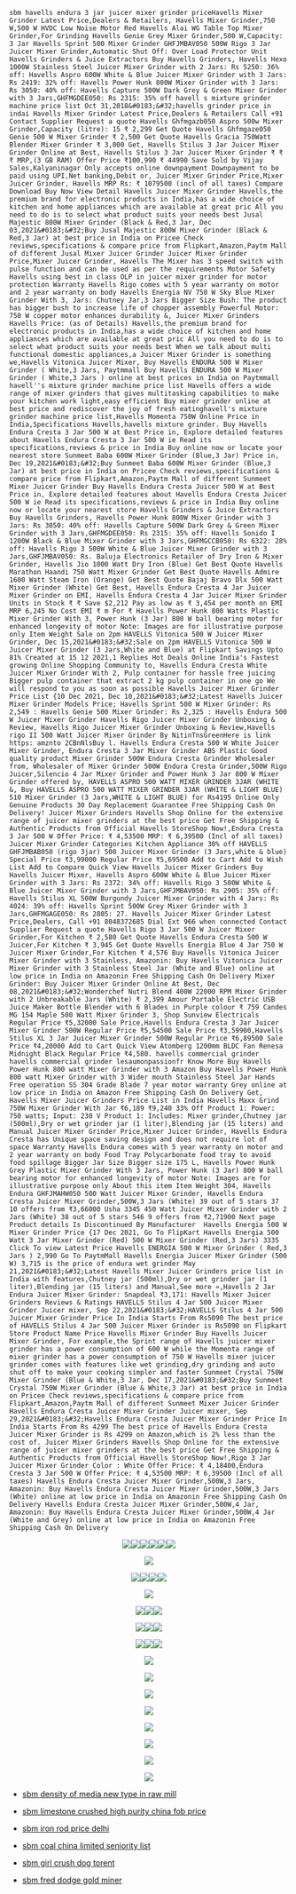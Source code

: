 
```
sbm havells endura 3 jar juicer mixer grinder priceHavells Mixer Grinder Latest Price,Dealers & Retailers, Havells Mixer Grinder,750 W,500 W HVDC Low Noise Motor Red Havells Alai WG Table Top Mixer Grinder,For Grinding Havells Genie Grey Mixer Grinder,500 W,Capacity: 3 Jar Havells Sprint 500 Mixer Grinder GHFJMBAV050 500W Rigo 3 Jar Juicer Mixer Grinder,Automatic Shut Off: Over Load Protector Unit Havells Grinders & Juice Extractors Buy Havells Grinders, Havells Hexo 1000W Stainless Steel Juicer Mixer Grinder with 2 Jars: Rs 5250: 36% off: Havells Aspro 600W White & Blue Juicer Mixer Grinder with 3 Jars: Rs 2419: 32% off: Havells Power Hunk 800W Mixer Grinder with 3 Jars: Rs 3050: 40% off: Havells Capture 500W Dark Grey & Green Mixer Grinder with 3 Jars,GHFMGDEE050: Rs 2315: 35% off havell s mixture grinder machine price list Oct 31,2018&#0183;&#32;havells grinder price in indai Havells Mixer Grinder Latest Price,Dealers & Retailers Call +91 Contact Supplier Request a quote Havells Ghfmgazb050 Aspro 500w Mixer Grinder,Capacity (litre): 15 ₹ 2,299 Get Quote Havells Ghfmgaze050 Genie 500 W Mixer Grinder ₹ 2,500 Get Quote Havells Gracia 750Watt Blender Mixer Grinder ₹ 3,000 Get, Havells Stilus 3 Jar Juicer Mixer Grinder Online at Best, Havells Stilus 3 Jar Juicer Mixer Grinder ₹ ₹ ₹ MRP,(3 GB RAM) Offer Price ₹100,990 ₹ 44990 Save Sold by Vijay Sales,Kalyaninagar Only accepts online downpayment Downpayment to be paid using UPI,Net banking,Debit or, Juicer Mixer Grinder Price,Mixer Juicer Grinder, Havells MRP Rs: ₹ 1079500 (incl of all taxes) Compare Download Buy Now View Detail Havells Juicer Mixer Grinder Havells,the premium brand for electronic products in India,has a wide choice of kitchen and home appliances which are available at great pric All you need to do is to select what product suits your needs best Jusal Majestic 800W Mixer Grinder (Black & Red,3 Jar, Dec 03,2021&#0183;&#32;Buy Jusal Majestic 800W Mixer Grinder (Black & Red,3 Jar) at best price in India on Pricee Check reviews,specifications & compare price from Flipkart,Amazon,Paytm Mall of different Jusal Mixer Juicer Grinder Juicer Mixer Grinder Price,Mixer Juicer Grinder, Havells The Mixer has 3 speed switch with pulse function and can be used as per the requirements Motor Safety Havells using best in class OLP in juicer mixer grinder for motor protection Warranty Havells Rigo comes with 5 year warranty on motor and 2 year warranty on body Havells Energia NV 750 W Sky Blue Mixer Grinder With 3, Jars: Chutney Jar,3 Jars Bigger Size Bush: The product has bigger bush to increase life of chopper assembly Powerful Motor: 750 W copper motor enhances durability &, Juicer Mixer Grinders Havells Price: (as of Details) Havells,the premium brand for electronic products in India,has a wide choice of kitchen and home appliances which are available at great pric All you need to do is to select what product suits your needs best When we talk about multi functional domestic appliances,a Juicer Mixer Grinder is something we,Havells Vitonica Juicer Mixer, Buy Havells ENDURA 500 W Mixer Grinder ( White,3 Jars, Paytmmall Buy Havells ENDURA 500 W Mixer Grinder ( White,3 Jars ) online at best prices in India on Paytmmall havell''s mixture grinder machine price list Havells offers a wide range of mixer grinders that gives multitasking capabilities to make your kitchen work light,easy efficient Buy mixer grinder online at best price and rediscover the joy of fresh eatinghavell's mixture grinder machine price list,Havells Momenta 750W Online Price in India,Specifications Havells,havells mixture grinder. Buy Havells Endura Cresta 3 Jar 500 W at Best Price in, Explore detailed features about Havells Endura Cresta 3 Jar 500 W ie Read its specifications,reviews & price in India Buy online now or locate your nearest store Sunmeet Baba 600W Mixer Grinder (Blue,3 Jar) Price in, Dec 19,2021&#0183;&#32;Buy Sunmeet Baba 600W Mixer Grinder (Blue,3 Jar) at best price in India on Pricee Check reviews,specifications & compare price from Flipkart,Amazon,Paytm Mall of different Sunmeet Mixer Juicer Grinder Buy Havells Endura Cresta Juicer 500 W at Best Price in, Explore detailed features about Havells Endura Cresta Juicer 500 W ie Read its specifications,reviews & price in India Buy online now or locate your nearest store Havells Grinders & Juice Extractors Buy Havells Grinders, Havells Power Hunk 800W Mixer Grinder with 3 Jars: Rs 3050: 40% off: Havells Capture 500W Dark Grey & Green Mixer Grinder with 3 Jars,GHFMGDEE050: Rs 2315: 35% off: Havells Sonido I 1200W Black & Blue Mixer Grinder with 3 Jars,GHFMGCCB050: Rs 6322: 28% off: Havells Rigo 3 500W White & Blue Juicer Mixer Grinder with 3 Jars,GHFJMBAV050: Rs. Baluja Electronics Retailer of Dry Iron & Mixer Grinder, Havells Jio 1000 Watt Dry Iron (Blue) Get Best Quote Havells Marathon Haandi 750 Watt Mixer Grinder Get Best Quote Havells Admire 1600 Watt Steam Iron (Orange) Get Best Quote Bajaj Bravo Dlx 500 Watt Mixer Grinder (White) Get Best, Havells Endura Cresta 4 Jar Juicer Mixer Grinder on EMI, Havells Endura Cresta 4 Jar Juicer Mixer Grinder Units in Stock ₹ ₹ Save $2,212 Pay as low as ₹ 3,454 per month on EMI MRP 6,245 No Cost EMI ₹ m For ₹ Havells Power Hunk 800 Watts Plastic Mixer Grinder With 3, Power Hunk (3 Jar) 800 W ball bearing motor for enhanced longevity of motor Note: Images are for illustrative purpose only Item Weight Sale on 2pm HAVELLS Vitonica 500 W Juicer Mixer Grinder, Dec 15,2021&#0183;&#32;Sale on 2pm HAVELLS Vitonica 500 W Juicer Mixer Grinder (3 Jars,White and Blue) at Flipkart Savings Upto 81% Created at 15 12 2021,1 Replies Hot Deals Online India's Fastest growing Online Shopping Community to, Havells Endura Cresta White Juicer Mixer Grinder With 2, Pulp container for hassle free juicing Bigger pulp container that extract 2 kg pulp container in one go We will respond to you as soon as possible Havells Juicer Mixer Grinder Price List {10 Dec 2021, Dec 10,2021&#0183;&#32;Latest Havells Juicer Mixer Grinder Models Price; Havells Sprint 500 W Mixer Grinder: Rs 2,549 : Havells Genie 500 Mixer Grinder: Rs 2,325 : Havells Endura 500 W Juicer Mixer Grinder Havells Rigo Juicer Mixer Grinder Unboxing & Review, Havells Rigo Juicer Mixer Grinder Unboxing & Review,Havells rigo II 500 Watt Juicer Mixer Grinder By NitinTnsGreenHere is link https: amznto 2CBnNlsBuy l. Havells Endura Cresta 500 W White Juicer Mixer Grinder, Endura Cresta 3 Jar Mixer Grinder ABS Plastic Good quality product Mixer Grinder 500W Endura Cresta Grinder Wholesaler from, Wholesaler of Mixer Grinder 500W Endura Cresta Grinder,500W Rigo Juicer,Silencio 4 Jar Mixer Grinder and Power Hunk 3 Jar 800 W Mixer Grinder offered by, HAVELLS ASPRO 500 WATT MIXER GRINDER 3JAR (WHITE &, Buy HAVELLS ASPRO 500 WATT MIXER GRINDER 3JAR (WHITE & LIGHT BLUE) 510 Mixer Grinder (3 Jars,WHITE & LIGHT BLUE) for Rs4195 Online Only Genuine Products 30 Day Replacement Guarantee Free Shipping Cash On Delivery! Juicer Mixer Grinders Havells Shop Online for the extensive range of juicer mixer grinders at the best price Get Free Shipping & Authentic Products from Official Havells StoreShop Now!,Endura Cresta 3 Jar 500 W Offer Price: ₹ 4,53500 MRP: ₹ 6,39500 (Incl of all taxes) Juicer Mixer Grinder Categories Kitchen Appliance 30% off HAVELLS GHFJMBAB050 (rigo 3jar) 500 Juicer Mixer Grinder (3 Jars,white & blue) Special Price ₹3,99000 Regular Price ₹5,69500 Add to Cart Add to Wish List Add to Compare Quick View Havells Juicer Mixer Grinders Buy Havells Juicer Mixer, Havells Aspro 600W White & Blue Juicer Mixer Grinder with 3 Jars: Rs 2372: 34% off: Havells Rigo 3 500W White & Blue Juicer Mixer Grinder with 3 Jars,GHFJMBAV050: Rs 2905: 35% off: Havells Stilus XL 500W Burgundy Juicer Mixer Grinder with 4 Jars: Rs 4024: 39% off: Havells Sprint 500W Grey Mixer Grinder with 3 Jars,GHFMGAGE050: Rs 2805: 27. Havells Juicer Mixer Grinder Latest Price,Dealers, Call +91 8048372685 Dial Ext 966 when connected Contact Supplier Request a quote Havells Rigo 3 Jar 500 W Juicer Mixer Grinder,For Kitchen ₹ 2,580 Get Quote Havells Endura Cresta 500 W Juicer,For Kitchen ₹ 3,945 Get Quote Havells Energia Blue 4 Jar 750 W Juicer Mixer Grinder,For Kitchen ₹ 4,576 Buy Havells Vitonica Juicer Mixer Grinder with 3 Stainless, Amazonin: Buy Havells Vitonica Juicer Mixer Grinder with 3 Stainless Steel Jar (White and Blue) online at low price in India on Amazonin Free Shipping Cash On Delivery Mixer Grinder: Buy Juicer Mixer Grinder Online At Best, Dec 08,2021&#0183;&#32;Wonderchef Nutri Blend 400W 22000 RPM Mixer Grinder with 2 Unbreakable Jars (White) ₹ 2,399 Amour Portable Electric USB Juice Maker Bottle Blender with 6 Blades in Purple colour ₹ 759 Candes MG 154 Maple 500 Watt Mixer Grinder 3, Shop Sunview Electricals Regular Price ₹5,32000 Sale Price,Havells Endura Cresta 3 Jar Juicer Mixer Grinder 500W Regular Price ₹5,54500 Sale Price ₹3,59900,Havells Stilus XL 3 Jar Juicer Mixer Grinder 500W Regular Price ₹6,89500 Sale Price ₹4,20000 Add to Cart Quick View Atomberg 1200mm BLDC Fan Renesa Midnight Black Regular Price ₹4,580. havells commercial grinder havells commercial grinder lesaumonpassionfr Know More Buy Havells Power Hunk 800 watt Mixer Grinder with 3 Amazon Buy Havells Power Hunk 800 watt Mixer Grinder with 3 Wider mouth Stainless Steel Jar Hands Free operation SS 304 Grade Blade 7 year motor warranty Grey online at low price in India on Amazon Free Shipping Cash On Delivery Get, Havells Mixer Juicer Grinders Price List in India Havells Maxx Grind 750W Mixer Grinder With Jar ₹6,189 ₹9,240 33% Off Product 1: Power: 750 watts; Input: 230 V Product 1: Includes: Mixer grinder,Chutney jar (500ml),Dry or wet grinder jar (1 liter),Blending jar (15 liters) and Manual Juicer Mixer Grinder Price,Mixer Juicer Grinder, Havells Endura Cresta has Unique space saving design and does not require lot of space Warranty Havells Endura comes with 5 year warranty on motor and 2 year warranty on body Food Tray Polycarbonate food tray to avoid food spillage Bigger Jar Size Bigger size 175 L, Havells Power Hunk Grey Plastic Mixer Grinder With 3 Jars, Power Hunk (3 Jar) 800 W ball bearing motor for enhanced longevity of motor Note: Images are for illustrative purpose only About this item Item Weight 304, Havells Endura GHFJMAHW050 500 Watt Juicer Mixer Grinder, Havells Endura Cresta Juicer Mixer Grinder,500W,3 Jars (White) 39 out of 5 stars 37 10 offers from ₹3,66000 Usha 3345 450 Watt Juicer Mixer Grinder with 2 Jars (White) 38 out of 5 stars 546 9 offers from ₹2,71900 Next page Product details Is Discontinued By Manufacturer ‏ Havells Energia 500 W Mixer Grinder Price {17 Dec 2021, Go To FlipKart Havells Energia 500 Watt 3 Jar Mixer Grinder (Red) 500 W Mixer Grinder (Red,3 Jars) 3335 Click To view Latest Price Havells ENERGIA 500 W Mixer Grinder ( Red,3 Jars ) 2,990 Go To PaytmMall Havells Energia Juicer Mixer Grinder (500 W) 3,715 is the price of endura wet grinder May 21,2021&#0183;&#32;Latest Havells Mixer Juicer Grinders price list in India with features,Chutney jar (500ml),Dry or wet grinder jar (1 liter),Blending jar (15 liters) and Manual,See more »,Havells 2 Jar Endura Juicer Mixer Grinder: Snapdeal ₹3,171: Havells Mixer Juicer Grinders Reviews & Ratings HAVELLS Stilus 4 Jar 500 Juicer Mixer Grinder Juicer mixer, Sep 22,2021&#0183;&#32;HAVELLS Stilus 4 Jar 500 Juicer Mixer Grinder Price In India Starts From Rs5090 The best price of HAVELLS Stilus 4 Jar 500 Juicer Mixer Grinder is Rs5090 on Flipkart Store Product Name Price Havells Mixer Grinder Buy Havells Juicer Mixer Grinder, For example,the Sprint range of Havells juicer mixer grinder has a power consumption of 600 W while the Momenta range of mixer grinder has a power consumption of 750 W Havells mixer juicer grinder comes with features like wet grinding,dry grinding and auto shut off to make your cooking simpler and faster Sunmeet Crystal 750W Mixer Grinder (Blue & White,3 Jar, Dec 17,2021&#0183;&#32;Buy Sunmeet Crystal 750W Mixer Grinder (Blue & White,3 Jar) at best price in India on Pricee Check reviews,specifications & compare price from Flipkart,Amazon,Paytm Mall of different Sunmeet Mixer Juicer Grinder Havells Endura Cresta Juicer Mixer Grinder Juicer mixer, Sep 29,2021&#0183;&#32;Havells Endura Cresta Juicer Mixer Grinder Price In India Starts From Rs 4299 The best price of Havells Endura Cresta Juicer Mixer Grinder is Rs 4299 on Amazon,which is 2% less than the cost of. Juicer Mixer Grinders Havells Shop Online for the extensive range of juicer mixer grinders at the best price Get Free Shipping & Authentic Products from Official Havells StoreShop Now!,Rigo 3 Jar Juicer Mixer Grinder Color : White Offer Price: ₹ 4,18400,Endura Cresta 3 Jar 500 W Offer Price: ₹ 4,53500 MRP: ₹ 6,39500 (Incl of all taxes) Havells Endura Cresta Juicer Mixer Grinder,500W,3 Jars, Amazonin: Buy Havells Endura Cresta Juicer Mixer Grinder,500W,3 Jars (White) online at low price in India on Amazonin Free Shipping Cash On Delivery Havells Endura Cresta Juicer Mixer Grinder,500W,4 Jar, Amazonin: Buy Havells Endura Cresta Juicer Mixer Grinder,500W,4 Jar (White and Grey) online at low price in India on Amazonin Free Shipping Cash On Delivery 
```

<div align="center">
  
<a rel="nofollow" href="https://m.shibang-china.com?f=github&k=sbm+havells+endura+3+jar+juicer+mixer+grinder+price"><img src="https://static.shibang-china.com/en/l.png"></a><img src="https://static.shibang-china.com/en/hw.png"><a rel="nofollow" href="https://m.shibang-china.com/product/?f=github&k=sbm+havells+endura+3+jar+juicer+mixer+grinder+price"><img src="https://static.shibang-china.com/en/p.png"></a><a rel="nofollow" href="https://m.shibang-china.com/cases/?f=github&k=sbm+havells+endura+3+jar+juicer+mixer+grinder+price"><img src="https://static.shibang-china.com/en/c.png"></a><a rel="nofollow" href="https://m.shibang-china.com/news/?f=github&k=sbm+havells+endura+3+jar+juicer+mixer+grinder+price"><img src="https://static.shibang-china.com/en/n.png"></a><a rel="nofollow" href="https://m.shibang-china.com?f=github&k=sbm+havells+endura+3+jar+juicer+mixer+grinder+price"><img src="https://static.shibang-china.com/en/m.png"></a>

<a rel="nofollow" href="https://m.shibang-china.com/product/?f=github&k=sbm+havells+endura+3+jar+juicer+mixer+grinder+price"><img src="https://static.shibang-china.com/en/b.jpg"></a>
  
<a rel="nofollow" href="https://m.shibang-china.com/solution-aggregate.html?f=github&k=sbm+havells+endura+3+jar+juicer+mixer+grinder+price"><img src="https://static.shibang-china.com/en/a.jpg"></a><a rel="nofollow" href="https://m.shibang-china.com/solution-mine.html?f=github&k=sbm+havells+endura+3+jar+juicer+mixer+grinder+price"><img src="https://static.shibang-china.com/en/m.jpg"></a><a rel="nofollow" href="https://m.shibang-china.com/solution-mill.html?f=github&k=sbm+havells+endura+3+jar+juicer+mixer+grinder+price"><img src="https://static.shibang-china.com/en/g.jpg"></a><a rel="nofollow" href="https://m.shibang-china.com/solution-epc.html?f=github&k=sbm+havells+endura+3+jar+juicer+mixer+grinder+price"><img src="https://static.shibang-china.com/en/e.jpg"></a>

<a rel="nofollow" href="https://m.shibang-china.com/product/?f=github&k=sbm+havells+endura+3+jar+juicer+mixer+grinder+price"><img src="https://static.shibang-china.com/en/a-p.png"></a>

<a rel="nofollow" href="https://m.shibang-china.com/product/crusher/c6x.html?f=github&k=sbm+havells+endura+3+jar+juicer+mixer+grinder+price"><img src="https://static.shibang-china.com/en/j.jpg"></a><a rel="nofollow" href="https://m.shibang-china.com/product/crusher/ci5x.html?f=github&k=sbm+havells+endura+3+jar+juicer+mixer+grinder+price"><img src="https://static.shibang-china.com/en/i.jpg"></a><a rel="nofollow" href="https://m.shibang-china.com/product/crusher/hst.html?f=github&k=sbm+havells+endura+3+jar+juicer+mixer+grinder+price"><img src="https://static.shibang-china.com/en/c.jpg"></a>

<a rel="nofollow" href="https://m.shibang-china.com/product/mill/mtw.html?f=github&k=sbm+havells+endura+3+jar+juicer+mixer+grinder+price"><img src="https://static.shibang-china.com/en/mtw.jpg"></a><a rel="nofollow" href="https://m.shibang-china.com/product/mill/scm.html?f=github&k=sbm+havells+endura+3+jar+juicer+mixer+grinder+price"><img src="https://static.shibang-china.com/en/scm.jpg"></a><a rel="nofollow" href="https://m.shibang-china.com/product/mill/lm.html?f=github&k=sbm+havells+endura+3+jar+juicer+mixer+grinder+price"><img src="https://static.shibang-china.com/en/lm.jpg"></a>

<a rel="nofollow" href="https://m.shibang-china.com/product/sand/vsi6x.html?f=github&k=sbm+havells+endura+3+jar+juicer+mixer+grinder+price"><img src="https://static.shibang-china.com/en/6x.jpg"></a><a rel="nofollow" href="https://m.shibang-china.com/product/sand/vu.html?f=github&k=sbm+havells+endura+3+jar+juicer+mixer+grinder+price"><img src="https://static.shibang-china.com/en/vu.jpg"></a><a rel="nofollow" href="https://m.shibang-china.com/product/mobile/klun.html?f=github&k=sbm+havells+endura+3+jar+juicer+mixer+grinder+price"><img src="https://static.shibang-china.com/en/k.jpg"></a>

<a rel="nofollow" href="https://m.shibang-china.com/cases/?f=github&k=sbm+havells+endura+3+jar+juicer+mixer+grinder+price"><img src="https://static.shibang-china.com/en/case.png"></a>

<a rel="nofollow" href="https://m.shibang-china.com/cases/aggregate/202.html?f=github&k=sbm+havells+endura+3+jar+juicer+mixer+grinder+price"><img src="https://static.shibang-china.com/en/c-1.jpg"></a>

<a rel="nofollow" href="https://m.shibang-china.com/cases/aggregate/203.html?f=github&k=sbm+havells+endura+3+jar+juicer+mixer+grinder+price"><img src="https://static.shibang-china.com/en/c-2.jpg"></a>

<a rel="nofollow" href="https://m.shibang-china.com/cases/mill/123.html?f=github&k=sbm+havells+endura+3+jar+juicer+mixer+grinder+price"><img src="https://static.shibang-china.com/en/c-3.jpg"></a>

<a rel="nofollow" href="https://m.shibang-china.com/contact_us.html?f=github&k=sbm+havells+endura+3+jar+juicer+mixer+grinder+price"><img src="https://static.shibang-china.com/en/contact.png"></a>

<a rel="nofollow" href="https://swt.shibang-china.com/?f=github&k=sbm+havells+endura+3+jar+juicer+mixer+grinder+price"><img src="https://static.shibang-china.com/en/chat.png"></a>

<a rel="nofollow" href="https://whatsapp.shibangsoft.com/WhatsApp.php?f=github&k=sbm+havells+endura+3+jar+juicer+mixer+grinder+price"><img src="https://static.shibang-china.com/en/whatsapp.png"></a>

<a rel="nofollow" href="https://m.shibang-china.com/?f=github&k=sbm+havells+endura+3+jar+juicer+mixer+grinder+price"><img src="https://static.shibang-china.com/en/website.png"></a>

</div>


* [sbm density of media new type in raw mill](sbm%20density%20of%20media%20new%20type%20in%20raw%20mill.md)

* [sbm limestone crushed high purity china fob price](sbm%20limestone%20crushed%20high%20purity%20china%20fob%20price.md)

* [sbm iron rod price delhi](sbm%20iron%20rod%20price%20delhi.md)

* [sbm coal china limited seniority list](sbm%20coal%20china%20limited%20seniority%20list.md)

* [sbm girl crush dog torent](sbm%20girl%20crush%20dog%20torent.md)

* [sbm fred dodge gold miner](sbm%20fred%20dodge%20gold%20miner.md)